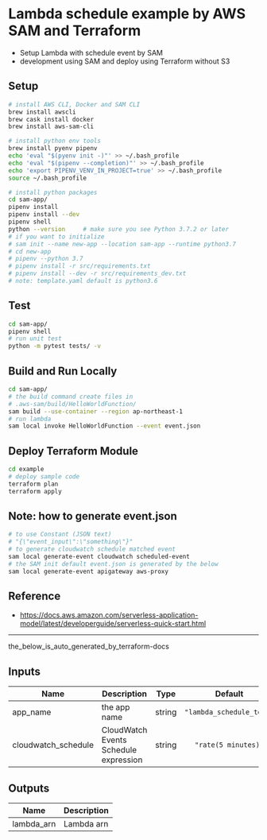 # Lambda schedule example by AWS SAM and Terraform

* Setup Lambda with schedule event by SAM
* development using SAM and deploy using Terraform without S3


## Setup

```bash
# install AWS CLI, Docker and SAM CLI
brew install awscli
brew cask install docker
brew install aws-sam-cli
```

```bash
# install python env tools
brew install pyenv pipenv
echo 'eval "$(pyenv init -)"' >> ~/.bash_profile
echo 'eval "$(pipenv --completion)"' >> ~/.bash_profile
echo 'export PIPENV_VENV_IN_PROJECT=true' >> ~/.bash_profile
source ~/.bash_profile
```

```bash
# install python packages
cd sam-app/
pipenv install
pipenv install --dev
pipenv shell
python --version     # make sure you see Python 3.7.2 or later
# if you want to initialize
# sam init --name new-app --location sam-app --runtime python3.7
# cd new-app
# pipenv --python 3.7
# pipenv install -r src/requirements.txt
# pipenv install --dev -r src/requirements_dev.txt
# note: template.yaml default is python3.6
```


## Test

```bash
cd sam-app/
pipenv shell
# run unit test
python -m pytest tests/ -v
```


## Build and Run Locally

```bash
cd sam-app/
# the build command create files in
# .aws-sam/build/HelloWorldFunction/
sam build --use-container --region ap-northeast-1
# run lambda
sam local invoke HelloWorldFunction --event event.json
```


## Deploy Terraform Module

```bash
cd example
# deploy sample code
terraform plan
terraform apply
```


## Note: how to generate event.json

```bash
# to use Constant (JSON text)
# "{\"event_input\":\"something\"}"
# to generate cloudwatch schedule matched event
sam local generate-event cloudwatch scheduled-event
# the SAM init default event.json is generated by the below
sam local generate-event apigateway aws-proxy
```


## Reference

* https://docs.aws.amazon.com/serverless-application-model/latest/developerguide/serverless-quick-start.html


----------
the_below_is_auto_generated_by_terraform-docs

## Inputs

| Name | Description | Type | Default | Required |
|------|-------------|:----:|:-----:|:-----:|
| app\_name | the app name | string | `"lambda_schedule_test"` | no |
| cloudwatch\_schedule | CloudWatch Events Schedule expression | string | `"rate(5 minutes)"` | no |

## Outputs

| Name | Description |
|------|-------------|
| lambda\_arn | Lambda arn |

